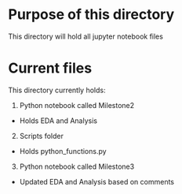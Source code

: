 # Purpose of this directory
This directory will hold all jupyter notebook files

# Current files
This directory currently holds:
1. Python notebook called Milestone2
- Holds EDA and Analysis

2. Scripts folder
- Holds python_functions.py

3. Python notebook called Milestone3
- Updated EDA and Analysis based on comments

